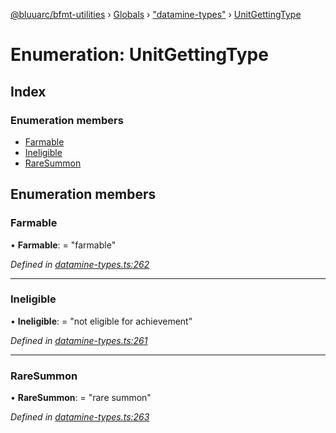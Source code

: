 [@bluuarc/bfmt-utilities](../README.md) › [Globals](../globals.md) › ["datamine-types"](../modules/_datamine_types_.md) › [UnitGettingType](_datamine_types_.unitgettingtype.md)

# Enumeration: UnitGettingType

## Index

### Enumeration members

* [Farmable](_datamine_types_.unitgettingtype.md#farmable)
* [Ineligible](_datamine_types_.unitgettingtype.md#ineligible)
* [RareSummon](_datamine_types_.unitgettingtype.md#raresummon)

## Enumeration members

###  Farmable

• **Farmable**: = "farmable"

*Defined in [datamine-types.ts:262](https://github.com/BluuArc/bfmt-utilities/blob/6b85551/src/datamine-types.ts#L262)*

___

###  Ineligible

• **Ineligible**: = "not eligible for achievement"

*Defined in [datamine-types.ts:261](https://github.com/BluuArc/bfmt-utilities/blob/6b85551/src/datamine-types.ts#L261)*

___

###  RareSummon

• **RareSummon**: = "rare summon"

*Defined in [datamine-types.ts:263](https://github.com/BluuArc/bfmt-utilities/blob/6b85551/src/datamine-types.ts#L263)*
